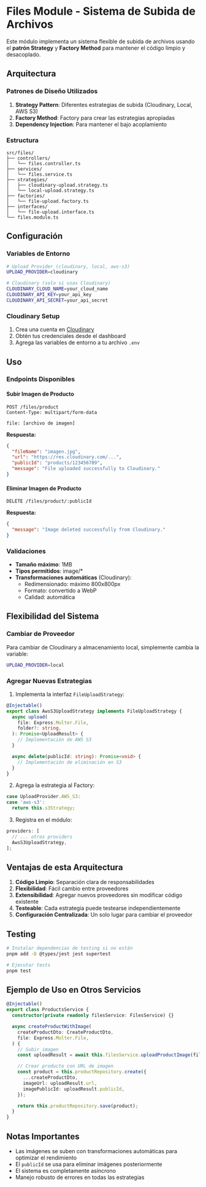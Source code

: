 # Files Module - Sistema de Subida de Archivos

Este módulo implementa un sistema flexible de subida de archivos usando el **patrón Strategy** y **Factory Method** para mantener el código limpio y desacoplado.

## Arquitectura

### Patrones de Diseño Utilizados

1. **Strategy Pattern**: Diferentes estrategias de subida (Cloudinary, Local, AWS S3)
2. **Factory Method**: Factory para crear las estrategias apropiadas
3. **Dependency Injection**: Para mantener el bajo acoplamiento

### Estructura

```
src/files/
├── controllers/
│   └── files.controller.ts
├── services/
│   └── files.service.ts
├── strategies/
│   ├── cloudinary-upload.strategy.ts
│   └── local-upload.strategy.ts
├── factories/
│   └── file-upload.factory.ts
├── interfaces/
│   └── file-upload.interface.ts
└── files.module.ts
```

## Configuración

### Variables de Entorno

```bash
# Upload Provider (cloudinary, local, aws-s3)
UPLOAD_PROVIDER=cloudinary

# Cloudinary (solo si usas Cloudinary)
CLOUDINARY_CLOUD_NAME=your_cloud_name
CLOUDINARY_API_KEY=your_api_key
CLOUDINARY_API_SECRET=your_api_secret
```

### Cloudinary Setup

1. Crea una cuenta en [Cloudinary](https://cloudinary.com/)
2. Obtén tus credenciales desde el dashboard
3. Agrega las variables de entorno a tu archivo `.env`

## Uso

### Endpoints Disponibles

#### Subir Imagen de Producto

```http
POST /files/product
Content-Type: multipart/form-data

file: [archivo de imagen]
```

**Respuesta:**

```json
{
  "fileName": "imagen.jpg",
  "url": "https://res.cloudinary.com/...",
  "publicId": "products/123456789",
  "message": "File uploaded successfully to Cloudinary."
}
```

#### Eliminar Imagen de Producto

```http
DELETE /files/product/:publicId
```

**Respuesta:**

```json
{
  "message": "Image deleted successfully from Cloudinary."
}
```

### Validaciones

- **Tamaño máximo**: 1MB
- **Tipos permitidos**: image/\*
- **Transformaciones automáticas** (Cloudinary):
  - Redimensionado: máximo 800x800px
  - Formato: convertido a WebP
  - Calidad: automática

## Flexibilidad del Sistema

### Cambiar de Proveedor

Para cambiar de Cloudinary a almacenamiento local, simplemente cambia la variable:

```bash
UPLOAD_PROVIDER=local
```

### Agregar Nuevas Estrategias

1. Implementa la interfaz `FileUploadStrategy`:

```typescript
@Injectable()
export class AwsS3UploadStrategy implements FileUploadStrategy {
  async upload(
    file: Express.Multer.File,
    folder?: string,
  ): Promise<UploadResult> {
    // Implementación de AWS S3
  }

  async delete(publicId: string): Promise<void> {
    // Implementación de eliminación en S3
  }
}
```

2. Agrega la estrategia al Factory:

```typescript
case UploadProvider.AWS_S3:
case 'aws-s3':
  return this.s3Strategy;
```

3. Registra en el módulo:

```typescript
providers: [
  // ... otros providers
  AwsS3UploadStrategy,
];
```

## Ventajas de esta Arquitectura

1. **Código Limpio**: Separación clara de responsabilidades
2. **Flexibilidad**: Fácil cambio entre proveedores
3. **Extensibilidad**: Agregar nuevos proveedores sin modificar código existente
4. **Testeable**: Cada estrategia puede testearse independientemente
5. **Configuración Centralizada**: Un solo lugar para cambiar el proveedor

## Testing

```bash
# Instalar dependencias de testing si no están
pnpm add -D @types/jest jest supertest

# Ejecutar tests
pnpm test
```

## Ejemplo de Uso en Otros Servicios

```typescript
@Injectable()
export class ProductsService {
  constructor(private readonly filesService: FilesService) {}

  async createProductWithImage(
    createProductDto: CreateProductDto,
    file: Express.Multer.File,
  ) {
    // Subir imagen
    const uploadResult = await this.filesService.uploadProductImage(file);

    // Crear producto con URL de imagen
    const product = this.productRepository.create({
      ...createProductDto,
      imageUrl: uploadResult.url,
      imagePublicId: uploadResult.publicId,
    });

    return this.productRepository.save(product);
  }
}
```

## Notas Importantes

- Las imágenes se suben con transformaciones automáticas para optimizar el rendimiento
- El `publicId` se usa para eliminar imágenes posteriormente
- El sistema es completamente asíncrono
- Manejo robusto de errores en todas las estrategias
